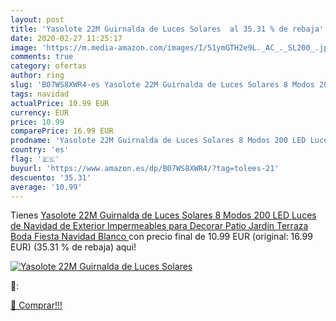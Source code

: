 ```yaml
---
layout: post
title: 'Yasolote 22M Guirnalda de Luces Solares  al 35.31 % de rebaja'
date: 2020-02-27 11:25:17
image: 'https://m.media-amazon.com/images/I/51ymGTH2e9L._AC_._SL200_.jpg'
comments: true
category: ofertas
author: ring
slug: 'B07WS8XWR4-es Yasolote 22M Guirnalda de Luces Solares 8 Modos 200 LED...'
tags: navidad
actualPrice: 10.99 EUR
currency: EUR
price: 10.99
comparePrice: 16.99 EUR
prodname: 'Yasolote 22M Guirnalda de Luces Solares 8 Modos 200 LED Luces de Navidad de Exterior Impermeables para Decorar Patio  Jardín  Terraza  Boda  Fiesta  Navidad  Blanco '
country: 'es'
flag: '🇪🇸'
buyurl: 'https://www.amazon.es/dp/B07WS8XWR4/?tag=tolees-21'
descuento: '35.31'
average: '10.99'
---
```


Tienes [Yasolote 22M Guirnalda de Luces Solares 8 Modos 200 LED Luces de Navidad de Exterior Impermeables para Decorar Patio  Jardín  Terraza  Boda  Fiesta  Navidad  Blanco ](https://www.amazon.es/dp/B07WS8XWR4/?tag=tolees-21) con precio final de  10.99 EUR (original: 16.99 EUR) (35.31 %  de rebaja) aqui!

[![Yasolote 22M Guirnalda de Luces Solares ](https://m.media-amazon.com/images/I/51ymGTH2e9L._AC_._SL200_.jpg)](https://www.amazon.es/dp/B07WS8XWR4/?tag=tolees-21)

🔎:


[🛒 Comprar!!!](https://www.amazon.es/dp/B07WS8XWR4/?tag=tolees-21)
